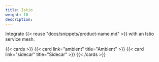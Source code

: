 ```yaml
---
title: Istio
weight: 10
description: 
---
```


Integrate {{< reuse "docs/snippets/product-name.md" >}} with an Istio service mesh.

{{< cards >}}
  {{< card link="ambient" title="Ambient" >}}
  {{< card link="sidecar" title="Sidecar" >}}
{{< /cards >}}
